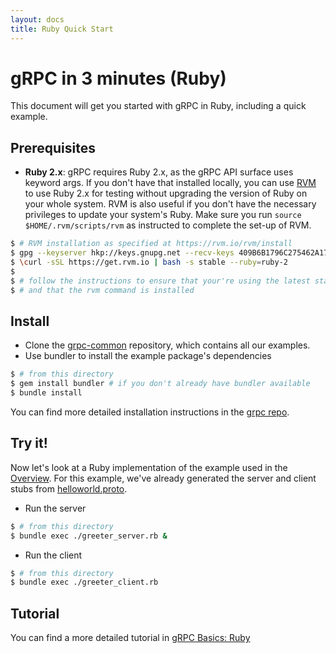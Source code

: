 ```yaml
---
layout: docs
title: Ruby Quick Start
---
```


gRPC in 3 minutes (Ruby)
========================

This document will get you started with gRPC in Ruby, including a quick example.

Prerequisites
-------------

- **Ruby 2.x**: gRPC requires Ruby 2.x, as the gRPC API surface uses keyword args. If you don't have that installed locally, you can use [RVM][] to use Ruby 2.x for testing without upgrading the version of Ruby on your whole system. RVM is also useful if you don't have the necessary privileges to update your system's Ruby. Make sure you run `source $HOME/.rvm/scripts/rvm` as instructed to complete the set-up of RVM.

```sh
$ # RVM installation as specified at https://rvm.io/rvm/install
$ gpg --keyserver hkp://keys.gnupg.net --recv-keys 409B6B1796C275462A1703113804BB82D39DC0E3
$ \curl -sSL https://get.rvm.io | bash -s stable --ruby=ruby-2
$
$ # follow the instructions to ensure that your're using the latest stable version of Ruby
$ # and that the rvm command is installed
```

Install
-------

- Clone the [grpc-common](https://github.com/grpc/grpc-common) repository, which contains all our examples.
- Use bundler to install the example package's dependencies

```sh
$ # from this directory
$ gem install bundler # if you don't already have bundler available
$ bundle install
```

You can find more detailed installation instructions in the [grpc repo](https://github.com/grpc/grpc/tree/master/src/ruby).

Try it!
-------

Now let's look at a Ruby implementation of the example used in the [Overview](/docs/index.shtml). For this example, we've already generated the server and client stubs from [helloworld.proto][].

- Run the server

```sh
$ # from this directory
$ bundle exec ./greeter_server.rb &
```

- Run the client

```sh
$ # from this directory
$ bundle exec ./greeter_client.rb
```

Tutorial
--------

You can find a more detailed tutorial in [gRPC Basics: Ruby](/docs/tutorials/basic/ruby.html)

[helloworld.proto]:https://github.com/grpc/grpc-common/blob/master/protos/helloworld.proto
[RVM]:https://www.rvm.io/
